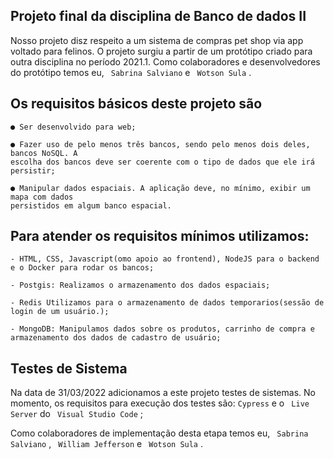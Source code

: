 ## Projeto final da disciplina de Banco de dados II

Nosso projeto disz respeito a um sistema de compras pet shop via app voltado para felinos. O projeto surgiu a partir de um protótipo criado para outra disciplina no período 2021.1. Como colaboradores e desenvolvedores do protótipo temos eu, ``` Sabrina Salviano```  e ``` Wotson Sula``` .

## Os requisitos básicos deste projeto são

```
● Ser desenvolvido para web;

● Fazer uso de pelo menos três bancos, sendo pelo menos dois deles, bancos NoSQL. A
escolha dos bancos deve ser coerente com o tipo de dados que ele irá persistir;

● Manipular dados espaciais. A aplicação deve, no mínimo, exibir um mapa com dados
persistidos em algum banco espacial.
```

## Para atender os requisitos mínimos utilizamos: 
```
- HTML, CSS, Javascript(omo apoio ao frontend), NodeJS para o backend e o Docker para rodar os bancos; 
```
```
- Postgis: Realizamos o armazenamento dos dados espaciais;
```
```
- Redis Utilizamos para o armazenamento de dados temporarios(sessão de login de um usuário.); 
```
```
- MongoDB: Manipulamos dados sobre os produtos, carrinho de compra e armazenamento dos dados de cadastro de usuário;
```
## Testes de Sistema

Na data de 31/03/2022 adicionamos a este projeto testes de sistemas. No momento, os requisitos para execução dos testes são:
```Cypress```  e o ``` Live Server```  do ``` Visual Studio Code``` ;

Como colaboradores de implementação desta etapa temos eu, ``` Sabrina Salviano``` , ``` William Jefferson```  e ``` Wotson Sula``` .
